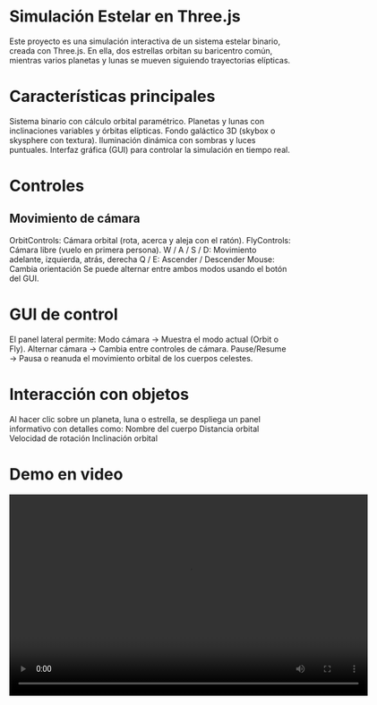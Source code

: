 # Simulación Estelar en Three.js
Este proyecto es una simulación interactiva de un sistema estelar binario, creada con Three.js.
En ella, dos estrellas orbitan su baricentro común, mientras varios planetas y lunas se mueven siguiendo trayectorias elípticas.

# Características principales
Sistema binario con cálculo orbital paramétrico.
Planetas y lunas con inclinaciones variables y órbitas elípticas.
Fondo galáctico 3D (skybox o skysphere con textura).
Iluminación dinámica con sombras y luces puntuales.
Interfaz gráfica (GUI) para controlar la simulación en tiempo real.

# Controles
## Movimiento de cámara
OrbitControls: Cámara orbital (rota, acerca y aleja con el ratón).
FlyControls: Cámara libre (vuelo en primera persona).
  W / A / S / D: Movimiento adelante, izquierda, atrás, derecha
  Q / E: Ascender / Descender
  Mouse: Cambia orientación
Se puede alternar entre ambos modos usando el botón del GUI.

# GUI de control
El panel lateral permite:
  Modo cámara → Muestra el modo actual (Orbit o Fly).
  Alternar cámara → Cambia entre controles de cámara.
  Pause/Resume → Pausa o reanuda el movimiento orbital de los cuerpos celestes.

# Interacción con objetos
Al hacer clic sobre un planeta, luna o estrella, se despliega un panel informativo con detalles como:
  Nombre del cuerpo
  Distancia orbital
  Velocidad de rotación
  Inclinación orbital

# Demo en video
<video width="640" height="360" controls>
  <source src="https://github.com/OmarOrtS/Solar-System/releases/download/video/demo.mkv" type="video/mkv">
  Tu navegador no soporta la etiqueta de video.
</video>
